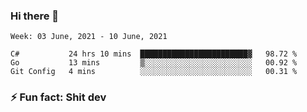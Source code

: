 ### Hi there 👋
<!--START_SECTION:waka-->
```text
Week: 03 June, 2021 - 10 June, 2021

C#           24 hrs 10 mins  ████████████████████████▓   98.72 % 
Go           13 mins         ▒░░░░░░░░░░░░░░░░░░░░░░░░   00.92 % 
Git Config   4 mins          ░░░░░░░░░░░░░░░░░░░░░░░░░   00.31 % 
```
<!--END_SECTION:waka-->
<!--
**TG4LAaron/TG4LAaron** is a ✨ _special_ ✨ repository because its `README.md` (this file) appears on your GitHub profile.

Here are some ideas to get you started:

- 🔭 I’m currently working on ...
- 🌱 I’m currently learning ...
- 👯 I’m looking to collaborate on ...
- 🤔 I’m looking for help with ...
- 💬 Ask me about ...
- 📫 How to reach me: ...
- 😄 Pronouns: ...
- ⚡ Fun fact: ...
-->
### ⚡ Fun fact: Shit dev
